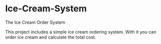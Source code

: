 # Ice-Cream-System
The Ice Cream Order System

This project includes a simple ice cream ordering system.
With it you can order ice cream and calculate the total cost.
